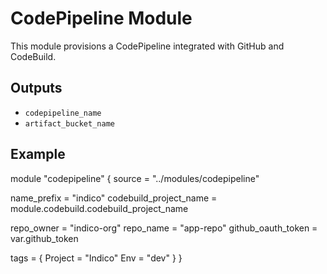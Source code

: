# CodePipeline Module

This module provisions a CodePipeline integrated with GitHub and CodeBuild.

## Outputs

- `codepipeline_name`
- `artifact_bucket_name`

## Example
module "codepipeline" {
  source = "../modules/codepipeline"

  name_prefix             = "indico"
  codebuild_project_name = module.codebuild.codebuild_project_name

  repo_owner         = "indico-org"
  repo_name          = "app-repo"
  github_oauth_token = var.github_token

  tags = {
    Project = "Indico"
    Env     = "dev"
  }
}
